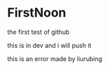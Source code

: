 # FirstNoon
the first test of  github

this is in dev and i will push it


this is an error made by liurubing